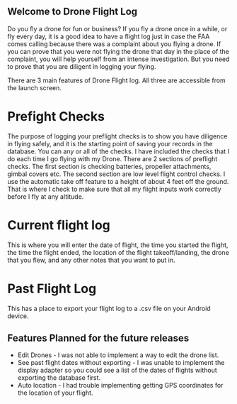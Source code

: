 ## Welcome to Drone Flight Log

Do you fly a drone for fun or business? If you fly a drone once in a while, or fly every day, it is a good idea to have a flight log just in case the FAA comes calling because there was a complaint about you flying a drone. If you can prove that you were not flying the drone that day in the place of the complaint, you will help yourself from an intense investigation. But you need to prove that you are diligent in logging your flying.

There are 3 main features of Drone Flight log. All three are accessible from the launch screen.

# Prefight Checks
The purpose of logging your preflight checks is to show you have diligence in flying safely, and it is the starting point of saving your records in the database. You can any or all of the checks. I have included the checks that I do each time I go flying with my Drone. There are 2 sections of preflight checks. The first section is checking batteries, propeller attachments, gimbal covers etc. The second section are low level flight control checks. I use the automatic take off feature to a height of about 4 feet off the ground. That is where I check to make sure that all my flight inputs work correctly before I fly at any altitude.

# Current flight log
This is where you will enter the date of flight, the time you started the flight, the time the flight ended, the location of the flight takeoff/landing, the drone that you flew, and any other notes that you want to put in. 

# Past Flight Log
This has a place to export your flight log to a .csv file on your Android device.


## Features Planned for the future releases

- Edit Drones - I was not able to implement a way to edit the drone list.
- See past flight dates without exporting - I was unable to implement the display adapter so you could see a list of the dates of flights without exporting the database first.
- Auto location - I had trouble implementing getting GPS coordinates for the location of your flight.
